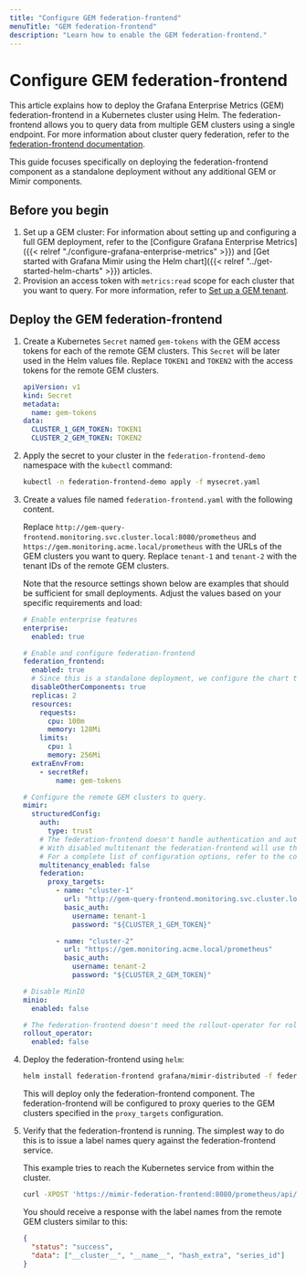 ```yaml
---
title: "Configure GEM federation-frontend"
menuTitle: "GEM federation-frontend"
description: "Learn how to enable the GEM federation-frontend."
---
```


# Configure GEM federation-frontend

This article explains how to deploy the Grafana Enterprise Metrics (GEM) federation-frontend in a Kubernetes cluster using Helm. The federation-frontend allows you to query data from multiple GEM clusters using a single endpoint. For more information about cluster query federation, refer to the [federation-frontend documentation](https://grafana.com/docs/enterprise-metrics/<GEM_VERSION>/operations/cluster-query-federation).

This guide focuses specifically on deploying the federation-frontend component as a standalone deployment without any additional GEM or Mimir components.

## Before you begin

1. Set up a GEM cluster: For information about setting up and configuring a full GEM deployment, refer to the [Configure Grafana Enterprise Metrics]({{< relref "./configure-grafana-enterprise-metrics" >}}) and [Get started with Grafana Mimir using the Helm chart]({{< relref "../get-started-helm-charts" >}}) articles.
2. Provision an access token with `metrics:read` scope for each cluster that you want to query. For more information, refer to [Set up a GEM tenant](https://grafana.com/docs/enterprise-metrics/<GEM_VERSION>/set-up-gem-tenant).

## Deploy the GEM federation-frontend

1. Create a Kubernetes `Secret` named `gem-tokens` with the GEM access tokens for each of the remote GEM clusters. This `Secret` will be later used in the Helm values file. Replace `TOKEN1` and `TOKEN2` with the access tokens for the remote GEM clusters.

   ```yaml
   apiVersion: v1
   kind: Secret
   metadata:
     name: gem-tokens
   data:
     CLUSTER_1_GEM_TOKEN: TOKEN1
     CLUSTER_2_GEM_TOKEN: TOKEN2
   ```

2. Apply the secret to your cluster in the `federation-frontend-demo` namespace with the `kubectl` command:

   ```bash
   kubectl -n federation-frontend-demo apply -f mysecret.yaml
   ```

3. Create a values file named `federation-frontend.yaml` with the following content.

   Replace `http://gem-query-frontend.monitoring.svc.cluster.local:8080/prometheus` and `https://gem.monitoring.acme.local/prometheus` with the URLs of the GEM clusters you want to query. Replace `tenant-1` and `tenant-2` with the tenant IDs of the remote GEM clusters.

   Note that the resource settings shown below are examples that should be sufficient for small deployments. Adjust the values based on your specific requirements and load:

   ```yaml
   # Enable enterprise features
   enterprise:
     enabled: true

   # Enable and configure federation-frontend
   federation_frontend:
     enabled: true
     # Since this is a standalone deployment, we configure the chart to not render any of the other GEM components.
     disableOtherComponents: true
     replicas: 2
     resources:
       requests:
         cpu: 100m
         memory: 128Mi
       limits:
         cpu: 1
         memory: 256Mi
     extraEnvFrom:
       - secretRef:
           name: gem-tokens

   # Configure the remote GEM clusters to query.
   mimir:
     structuredConfig:
       auth:
         type: trust
       # The federation-frontend doesn't handle authentication and authorization. Disabling multitenancy means the federation-frontend will not require the X-Scope-OrgID header.
       # With disabled multitenant the federation-frontend will use the authn/z material from the proxy_targets configuration.
       # For a complete list of configuration options, refer to the configuration reference at https://grafana.com/docs/enterprise-metrics/<GEM_VERSION>/config/reference/#federation.
       multitenancy_enabled: false
       federation:
         proxy_targets:
           - name: "cluster-1"
             url: "http://gem-query-frontend.monitoring.svc.cluster.local:8080/prometheus"
             basic_auth:
               username: tenant-1
               password: "${CLUSTER_1_GEM_TOKEN}"

           - name: "cluster-2"
             url: "https://gem.monitoring.acme.local/prometheus"
             basic_auth:
               username: tenant-2
               password: "${CLUSTER_2_GEM_TOKEN}"

   # Disable MinIO
   minio:
     enabled: false

   # The federation-frontend doesn't need the rollout-operator for rollouts, so it can be disabled.
   rollout_operator:
     enabled: false
   ```

4. Deploy the federation-frontend using `helm`:

   ```bash
   helm install federation-frontend grafana/mimir-distributed -f federation-frontend.yaml -n federation-frontend-demo
   ```

   This will deploy only the federation-frontend component. The federation-frontend will be configured to proxy queries to the GEM clusters specified in the `proxy_targets` configuration.

5. Verify that the federation-frontend is running. The simplest way to do this is to issue a label names query against the federation-frontend service.

   This example tries to reach the Kubernetes service from within the cluster.

   ```bash
   curl -XPOST 'https://mimir-federation-frontend:8080/prometheus/api/v1/labels' -d 'start=2024-01-01T00:00:00.0Z' -d 'end=2025-01-01T00:00:00.0Z'
   ```

   You should receive a response with the label names from the remote GEM clusters similar to this:

   ```json
   {
     "status": "success",
     "data": ["__cluster__", "__name__", "hash_extra", "series_id"]
   }
   ```
